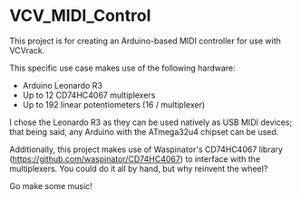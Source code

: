 # VCV_MIDI_Control

This project is for creating an Arduino-based MIDI controller for use with VCVrack.

This specific use case makes use of the following hardware:

* Arduino Leonardo R3
* Up to 12 CD74HC4067 multiplexers
* Up to 192 linear potentiometers (16 / multiplexer)

I chose the Leonardo R3 as they can be used natively as USB MIDI devices; that being said, any Arduino with the ATmega32u4 chipset can be used.

Additionally, this project makes use of Waspinator's CD74HC4067 library (https://github.com/waspinator/CD74HC4067) to interface with the multiplexers. You could do it all by hand, but why reinvent the wheel?

Go make some music!
